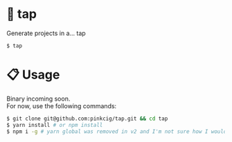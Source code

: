 # 🔖 tap

Generate projects in a... tap

```sh
$ tap
```

# 📋 Usage

Binary incoming soon.  
For now, use the following commands:

```sh
$ git clone git@github.com:pinkcig/tap.git && cd tap
$ yarn install # or npm install
$ npm i -g # yarn global was removed in v2 and I'm not sure how I would even go about that
```
